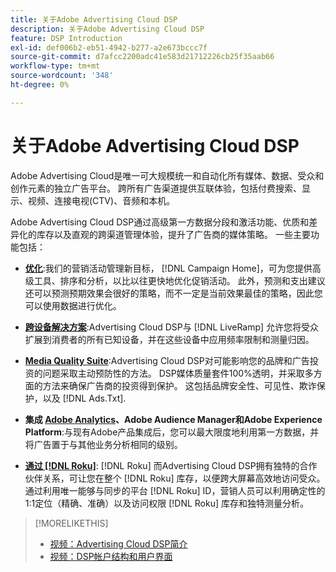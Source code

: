 ```yaml
---
title: 关于Adobe Advertising Cloud DSP
description: 关于Adobe Advertising Cloud DSP
feature: DSP Introduction
exl-id: def006b2-eb51-4942-b277-a2e673bccc7f
source-git-commit: d7afcc2200adc41e583d21712226cb25f35aab66
workflow-type: tm+mt
source-wordcount: '348'
ht-degree: 0%

---
```


# 关于Adobe Advertising Cloud DSP

Adobe Advertising Cloud是唯一可大规模统一和自动化所有媒体、数据、受众和创作元素的独立广告平台。 跨所有广告渠道提供互联体验，包括付费搜索、显示、视频、连接电视(CTV)、音频和本机。

Adobe Advertising Cloud DSP通过高级第一方数据分段和激活功能、优质和差异化的库存以及直观的跨渠道管理体验，提升了广告商的媒体策略。 一些主要功能包括：

* [**优化**](features/optimization.md):我们的营销活动管理新目标， [!DNL Campaign Home]，可为您提供高级工具、排序和分析，以比以往更快地优化促销活动。 此外，预测和支出建议还可以预测预期效果会很好的策略，而不一定是当前效果最佳的策略，因此您可以使用数据进行优化。

* [**跨设备解决方案**](features/cross-device-solutions.md):Advertising Cloud DSP与 [!DNL LiveRamp] 允许您将受众扩展到消费者的所有已知设备，并在这些设备中应用频率限制和测量归因。

* [**Media Quality Suite**](features/brand-safety-media-quality.md):Advertising Cloud DSP对可能影响您的品牌和广告投资的问题采取主动预防性的方法。 DSP媒体质量套件100%透明，并采取多方面的方法来确保广告商的投资得到保护。 这包括品牌安全性、可见性、欺诈保护，以及 [!DNL Ads.Txt].

* **集成 [Adobe Analytics](/help/integrations/analytics/overview.md)、Adobe Audience Manager和Adobe Experience Platform**:与现有Adobe产品集成后，您可以最大限度地利用第一方数据，并将广告置于与其他业务分析相同的级别。

* [**通过 [!DNL Roku]**](/help/dsp/inventory/roku-inventory.md): [!DNL Roku] 而Advertising Cloud DSP拥有独特的合作伙伴关系，可让您在整个 [!DNL Roku] 库存，以便跨大屏幕高效地访问受众。 通过利用唯一能够与同步的平台 [!DNL Roku] ID，营销人员可以利用确定性的1:1定位（精确、准确）以及访问权限 [!DNL Roku] 库存和独特测量分析。

>[!MORELIKETHIS]
>
>* [视频：Advertising Cloud DSP简介](https://experienceleague.adobe.com/docs/advertising-cloud-learn/tutorials/dsp/intro.html)
>* [视频：DSP帐户结构和用户界面](https://experienceleague.adobe.com/docs/advertising-cloud-learn/tutorials/dsp/ui.html)

